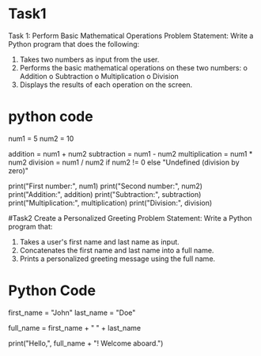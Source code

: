 # Task1
Task 1: Perform Basic Mathematical Operations
Problem Statement: Write a Python program that does the following:
1.  Takes two numbers as input from the user.
2.  Performs the basic mathematical operations on these two numbers:
o	Addition
o	Subtraction
o	Multiplication
o	Division
3.  Displays the results of each operation on the screen.


  
  
  # python code
   
num1 = 5
num2 = 10


addition = num1 + num2
subtraction = num1 - num2
multiplication = num1 * num2
division = num1 / num2 if num2 != 0 else "Undefined (division by zero)"


print("First number:", num1)
print("Second number:", num2)
print("Addition:", addition)
print("Subtraction:", subtraction)
print("Multiplication:", multiplication)
print("Division:", division)





#Task2 
Create a Personalized Greeting
Problem Statement: Write a Python program that:
1.  Takes a user's first name and last name as input.
2.  Concatenates the first name and last name into a full name.
3.  Prints a personalized greeting message using the full name.




# Python Code
first_name = "John"
last_name = "Doe"


full_name = first_name + " " + last_name


print("Hello,", full_name + "! Welcome aboard.")
